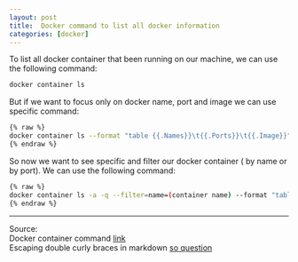 ```yaml
---
layout: post
title:  Docker command to list all docker information
categories: [docker]
---
```


To list all docker container that been running on our machine, we can use the following command:

```bash
docker container ls
```

But if we want to focus only on docker name, port and image we can use specific command:

```bash
{% raw %}
docker container ls --format "table {{.Names}}\t{{.Ports}}\t{{.Image}}"
{% endraw %}
```

So now we want to see specific and filter our docker container ( by name or by port). We can use the following command:

```bash
{% raw %}
docker container ls -a -q --filter=name=(container name) --format "table {{.Names}}\t{{.Ports}}\t{{.Image}}"
{% endraw %}
```

---
Source:  
Docker container command [link](http://manpages.ubuntu.com/manpages/bionic/man1/docker-container-ls.1.html)  
Escaping double curly braces in markdown [so question](https://stackoverflow.com/questions/24102498/escaping-double-curly-braces-inside-a-markdown-code-block-in-jekyll)
